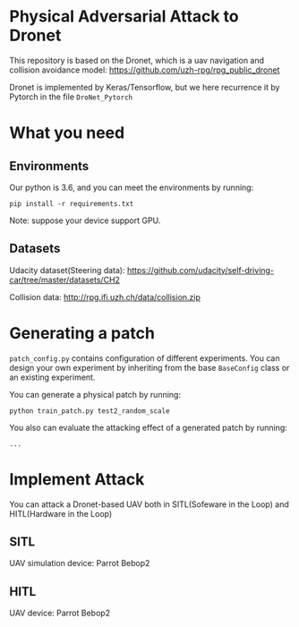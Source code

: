# Physical Adversarial Attack to Dronet
This repository is based on the Dronet, which is a uav navigation and collision avoidance model: https://github.com/uzh-rpg/rpg_public_dronet

Dronet is implemented by Keras/Tensorflow, but we here recurrence it by Pytorch in the file `DroNet_Pytorch`


# What you need
## Environments
Our python is 3.6, and you can meet the environments by running:
```
pip install -r requirements.txt
```
Note: suppose your device support GPU.


## Datasets
Udacity dataset(Steering data): https://github.com/udacity/self-driving-car/tree/master/datasets/CH2

Collision data: http://rpg.ifi.uzh.ch/data/collision.zip

# Generating a patch
`patch_config.py` contains configuration of different experiments. You can design your own experiment by inheriting from the base `BaseConfig` class or an existing experiment.

You can generate a physical patch by running:
```
python train_patch.py test2_random_scale
```
You also can evaluate the attacking effect of a generated patch by running:
```
...
```
# Implement Attack 
You can attack a Dronet-based UAV both in SITL(Sofeware in the Loop) and HITL(Hardware in the Loop)
## SITL
UAV simulation device: Parrot Bebop2
## HITL
UAV device: Parrot Bebop2